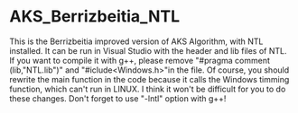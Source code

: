 AKS_Berrizbeitia_NTL
====================

This is the Berrizbeitia improved version of AKS Algorithm, with NTL installed.
It can be run in Visual Studio with the header and lib files of NTL.
If you want to compile it with g++, please remove "#pragma comment (lib,"NTL.lib")" and "#iclude<Windows.h>"in the file. Of course, you should rewrite the main function in the code because it calls the Windows timming function, which can't run in LINUX. 
I think it won't be difficult for you to do these changes.
Don't forget to use "-lntl" option with g++! 
